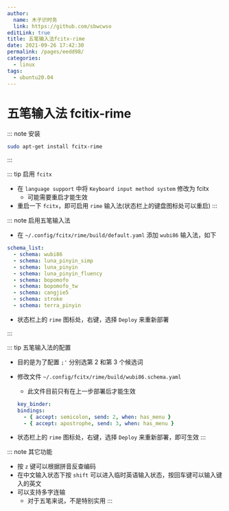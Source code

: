 ```yaml
---
author: 
  name: 木子识时务
  link: https://github.com/sbwcwso
editLink: true
title: 五笔输入法fcitx-rime
date: 2021-09-26 17:42:30
permalink: /pages/eedd98/
categories: 
  - linux
tags: 
  - ubuntu20.04
---
```


# 五笔输入法 fcitix-rime

::: note 安装

```bash
sudo apt-get install fcitx-rime
```

:::

::: tip 启用 <code>fcitx</code>
* 在 `language support` 中将 `Keyboard input method system` 修改为 fcitx
  * 可能需要重启才能生效
* 重启一下 `fcitx`，即可启用 `rime` 输入法(状态栏上的键盘图标处可以重启)
:::

::: note 启用五笔输入法
* 在 `~/.config/fcitx/rime/build/default.yaml` 添加 `wubi86` 输入法，如下

```yaml
schema_list:
  - schema: wubi86
  - schema: luna_pinyin_simp
  - schema: luna_pinyin
  - schema: luna_pinyin_fluency
  - schema: bopomofo
  - schema: bopomofo_tw
  - schema: cangjie5
  - schema: stroke
  - schema: terra_pinyin
```

* 状态栏上的 `rime` 图标处，右键，选择 `Deploy` 来重新部署

:::

::: tip 五笔输入法的配置

* 目的是为了配置 `;'` 分别选第 2 和第 3 个候选词
* 修改文件 `~/.config/fcitx/rime/build/wubi86.schema.yaml`
  * 此文件目前只有在上一步部署后才能生效

  ```yaml
  key_binder:
  bindings:
    - { accept: semicolon, send: 2, when: has_menu }
    - { accept: apostrophe, send: 3, when: has_menu }
  ```

* 状态栏上的 `rime` 图标处，右键，选择 `Deploy` 来重新部署，即可生效
:::

::: note 其它功能
* 按 `z` 键可以根据拼音反查编码
* 在中文输入状态下按 `shift` 可以进入临时英语输入状态，按回车键可以输入键入的英文
* 可以支持多字连输
  * 对于五笔来说，不是特别实用
:::
